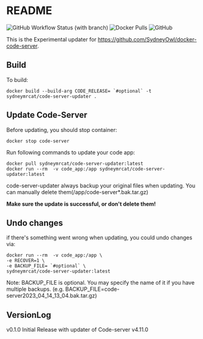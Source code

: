 # README

![GitHub Workflow Status (with branch)](https://img.shields.io/github/actions/workflow/status/SydneyOwl/code-server-updater/ci.yml?style=for-the-badge) ![Docker Pulls](https://img.shields.io/docker/pulls/sydneymrcat/code-server-updater?style=for-the-badge) ![GitHub](https://img.shields.io/github/license/sydneyowl/code-server-updater?style=for-the-badge)

This is the Experimental updater for https://github.com/SydneyOwl/docker-code-server.
## Build

To build:
```
docker build --build-arg CODE_RELEASE= `#optional` -t sydneymrcat/code-server-updater .
```
## Update Code-Server

Before updating, you should stop container:
```
docker stop code-server
```

Run following commands to update your code app:
```
docker pull sydneymrcat/code-server-updater:latest
docker run --rm  -v code_app:/app sydneymrcat/code-server-updater:latest
```

code-server-updater always backup your original files when updating. You can manually delete them(/app/code-server*.bak.tar.gz)

**Make sure the update is successful, or don't delete them!**
## Undo changes

if there's something went wrong when updating, you could undo changes via:
```
docker run --rm  -v code_app:/app \
-e RECOVER=1 \
-e BACKUP_FILE= `#optional` \
sydneymrcat/code-server-updater:latest
```
Note: BACKUP_FILE is optional. You may specify the name of it if you have multiple backups. (e.g. BACKUP_FILE=code-server2023_04_14_13_04.bak.tar.gz)


## VersionLog

v0.1.0 Initial Release with updater of Code-server v4.11.0